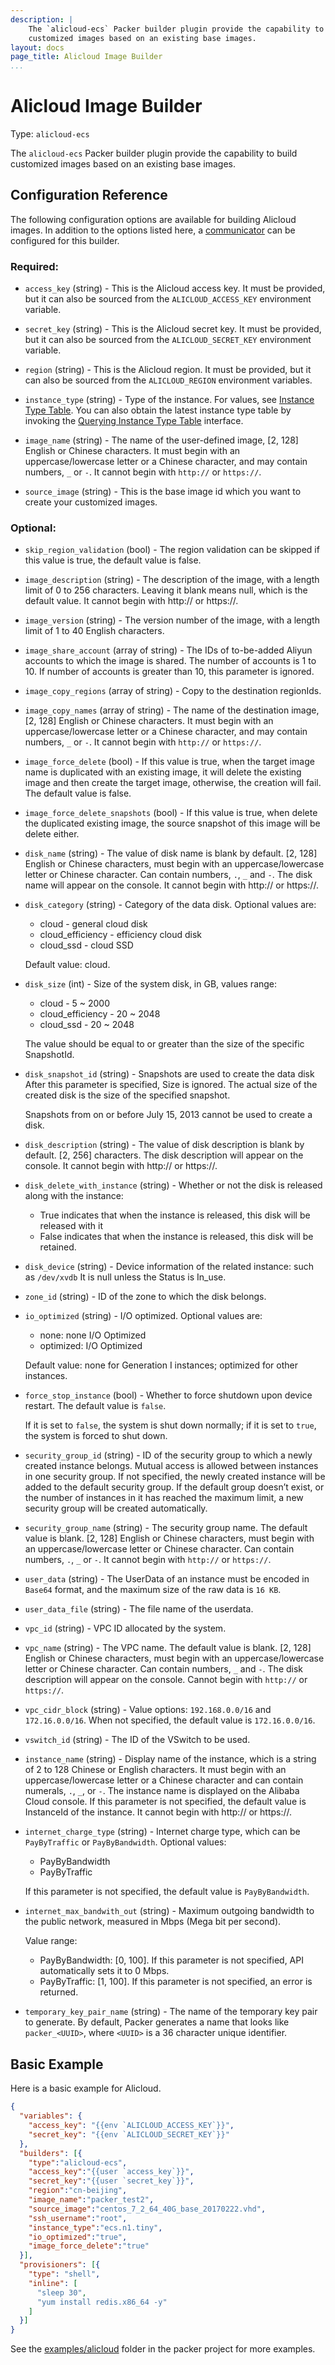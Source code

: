 ```yaml
---
description: |
    The `alicloud-ecs` Packer builder plugin provide the capability to build
    customized images based on an existing base images.
layout: docs
page_title: Alicloud Image Builder
...
```


# Alicloud Image Builder

Type: `alicloud-ecs`

The `alicloud-ecs` Packer builder plugin provide the capability to build
customized images based on an existing base images.

## Configuration Reference

The following configuration options are available for building Alicloud images.
In addition to the options listed here,
a [communicator](/docs/templates/communicator.html) can be configured for this
builder.

### Required:

- `access_key` (string) - This is the Alicloud access key. It must be provided,
  but  it can also be sourced from the `ALICLOUD_ACCESS_KEY` environment
  variable.

- `secret_key` (string) - This is the Alicloud secret key. It must be provided,
  but it can also be sourced from the `ALICLOUD_SECRET_KEY` environment
  variable.

- `region` (string) - This is the Alicloud region. It must be provided, but it
  can also be sourced from the `ALICLOUD_REGION` environment variables.

- `instance_type` (string) - Type of the instance. For values, see [Instance
  Type Table](). You can also obtain the latest instance type table by invoking
  the [Querying Instance Type
  Table](https://intl.aliyun.com/help/doc-detail/25620.htm?spm=a3c0i.o25499en.a3.6.Dr1bik)
  interface.

- `image_name` (string) - The name of the user-defined image, [2, 128] English
  or Chinese characters. It must begin with an uppercase/lowercase letter or
  a Chinese character, and may contain numbers, `_` or `-`. It cannot begin with
  `http://` or `https://`.

- `source_image` (string) - This is the base image id which you want to create
  your customized images.



### Optional:

- `skip_region_validation` (bool) - The region validation can be skipped if this
  value is true, the default value is false.

- `image_description` (string) - The description of the image, with a length
  limit of 0 to 256 characters. Leaving it blank means null, which is the
  default value. It cannot begin with http:// or https://.

- `image_version` (string) - The version number of the image, with a length limit
  of 1 to 40 English characters.

- `image_share_account` (array of string) - The IDs of to-be-added Aliyun
  accounts to which the image is shared. The number of accounts is 1 to 10. If
  number of accounts is greater than 10, this parameter is ignored.

- `image_copy_regions` (array of string) - Copy to the destination regionIds.

- `image_copy_names` (array of string) - The name of the destination image, [2,
  128] English or Chinese characters. It must begin with an uppercase/lowercase
  letter or a Chinese character, and may contain numbers, `_` or `-`. It cannot
  begin with `http://` or `https://`.

- `image_force_delete` (bool) - If this value is true, when the target image name
  is duplicated with an existing image, it will delete the existing image and
  then create the target image, otherwise, the creation will fail. The default
  value is false.

- `image_force_delete_snapshots` (bool) - If this value is true, when delete the
  duplicated existing image, the source snapshot of this image will be delete
  either.

- `disk_name` (string) - The value of disk name is blank by default. [2, 128]
  English or Chinese characters, must begin with an uppercase/lowercase letter
  or Chinese character. Can contain numbers, `.`, `_` and `-`. The disk name
  will appear on the console. It cannot begin with http:// or https://.

- `disk_category` (string) - Category of the data disk. Optional values are:
    - cloud - general cloud disk
    - cloud_efficiency - efficiency cloud disk
    - cloud_ssd - cloud SSD

    Default value: cloud.

- `disk_size` (int) - Size of the system disk, in GB, values range:
    - cloud - 5 ~ 2000
    - cloud_efficiency - 20 ~ 2048
    - cloud_ssd - 20 ~ 2048

    The value should be equal to or greater than the size of the specific SnapshotId.

- `disk_snapshot_id` (string) - Snapshots are used to create the data disk
  After this parameter is specified, Size is ignored. The actual size of the
  created disk is the size of the specified snapshot.

    Snapshots from on or before July 15, 2013 cannot be used to create a disk.

- `disk_description` (string) - The value of disk description is blank by default. [2, 256] characters. The disk description will appear on the console. It cannot begin with http:// or https://.

- `disk_delete_with_instance` (string) - Whether or not the disk is released along with the instance:
  - True indicates that when the instance is released, this disk will be released with it
  - False indicates that when the instance is released, this disk will be retained.

- `disk_device` (string) - Device information of the related instance: such as
  `/dev/xvdb` It is null unless the Status is In_use.

- `zone_id` (string) - ID of the zone to which the disk belongs.

- `io_optimized` (string) - I/O optimized. Optional values are:
    - none: none I/O Optimized
    - optimized: I/O Optimized

    Default value: none for Generation I instances; optimized for other instances.

- `force_stop_instance` (bool) - Whether to force shutdown upon device restart.
  The default value is `false`.

    If it is set to `false`, the system is shut down normally; if it is set to
    `true`, the system is forced to shut down.

- `security_group_id` (string) - ID of the security group to which a newly
  created instance belongs. Mutual access is allowed between instances in one
  security group. If not specified, the newly created instance will be added to
  the default security group. If the default group doesn’t exist, or the number
  of instances in it has reached the maximum limit, a new security group will
  be created automatically.

- `security_group_name` (string) - The security group name. The default value is
  blank. [2, 128] English or Chinese characters, must begin with an
  uppercase/lowercase letter or Chinese character. Can contain numbers, `.`,
  `_` or `-`. It cannot begin with `http://` or `https://`.

- `user_data` (string) - The UserData of an instance must be encoded in `Base64`
  format, and the maximum size of the raw data is `16 KB`.

- `user_data_file` (string) - The file name of the userdata.

- `vpc_id` (string) - VPC ID allocated by the system.

- `vpc_name` (string) - The VPC name. The default value is blank. [2, 128]
  English or Chinese characters, must begin with an uppercase/lowercase letter
  or Chinese character. Can contain numbers, `_` and `-`. The disk description
  will appear on the console. Cannot begin with `http://` or `https://`.

- `vpc_cidr_block` (string) - Value options: `192.168.0.0/16` and `172.16.0.0/16`.
  When not specified, the default value is `172.16.0.0/16`.

- `vswitch_id` (string) - The ID of the VSwitch to be used.

- `instance_name` (string) - Display name of the instance, which is a string of
  2 to 128 Chinese or English characters. It must begin with an
  uppercase/lowercase letter or a Chinese character and can contain numerals,
  `.`, `_`, or `-`. The instance name is displayed on the Alibaba Cloud
  console. If this parameter is not specified, the default value is InstanceId
  of the instance. It cannot begin with http:// or https://.

- `internet_charge_type` (string) - Internet charge type, which can be
  `PayByTraffic` or `PayByBandwidth`. Optional values:
    - PayByBandwidth
    - PayByTraffic

    If this parameter is not specified, the default value is `PayByBandwidth`.


- `internet_max_bandwith_out` (string) - Maximum outgoing bandwidth to the public
  network, measured in Mbps (Mega bit per second).

    Value range:
    - PayByBandwidth: [0, 100]. If this parameter is not specified, API automatically sets it to 0 Mbps.
    - PayByTraffic: [1, 100]. If this parameter is not specified, an error is returned.

- `temporary_key_pair_name` (string) - The name of the temporary key pair to
  generate. By default, Packer generates a name that looks like `packer_<UUID>`,
  where `<UUID>` is a 36 character unique identifier.


## Basic Example

Here is a basic example for Alicloud.

```json
{
  "variables": {
    "access_key": "{{env `ALICLOUD_ACCESS_KEY`}}",
    "secret_key": "{{env `ALICLOUD_SECRET_KEY`}}"
  },
  "builders": [{
    "type":"alicloud-ecs",
    "access_key":"{{user `access_key`}}",
    "secret_key":"{{user `secret_key`}}",
    "region":"cn-beijing",
    "image_name":"packer_test2",
    "source_image":"centos_7_2_64_40G_base_20170222.vhd",
    "ssh_username":"root",
    "instance_type":"ecs.n1.tiny",
    "io_optimized":"true",
    "image_force_delete":"true"
  }],
  "provisioners": [{
    "type": "shell",
    "inline": [
      "sleep 30",
      "yum install redis.x86_64 -y"
    ]
  }]
}
```


See the
[examples/alicloud](https://github.com/hashicorp/packer/tree/master/examples/alicloud)
folder in the packer project for more examples.

